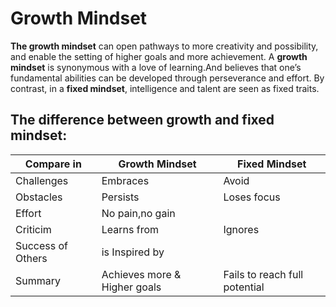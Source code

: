 # Growth Mindset
**The growth mindset** can open pathways to more creativity and possibility, and enable the setting of higher goals and more achievement.
A **growth mindset** is synonymous with a love of learning.And believes that one’s fundamental abilities can be developed through perseverance and effort.
By contrast, in a **fixed mindset**, intelligence and talent are seen as fixed traits.
## The difference between growth and fixed mindset:
| Compare in | Growth Mindset | Fixed Mindset |
|------------| ---------------| --------------|
| Challenges | Embraces | Avoid |
| Obstacles | Persists | Loses focus |
| Effort | No pain,no gain | | Views as fruitless |
| Criticim | Learns from | Ignores |
| Success of Others | is Inspired by | | Views as threat |
| Summary | Achieves more & Higher goals | Fails to reach full potential |
